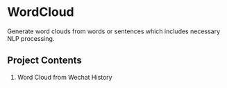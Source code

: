 # WordCloud
Generate word clouds from words or sentences which includes necessary NLP processing. 

## Project Contents
1. Word Cloud from Wechat History
